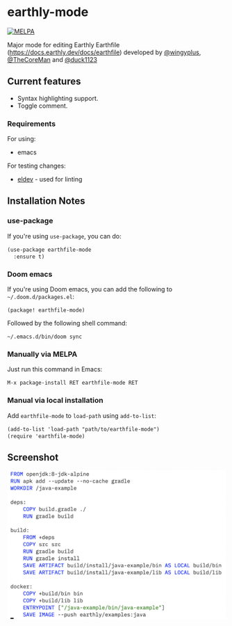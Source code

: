 # earthly-mode

[![MELPA](https://melpa.org/packages/earthfile-mode-badge.svg)](https://melpa.org/#/earthfile-mode)

Major mode for editing Earthly Earthfile (https://docs.earthly.dev/docs/earthfile) developed
by [@wingyplus](https://github.com/wingyplus), [@TheCoreMan](https://github.com/TheCoreMan) and [@duck1123](https://github.com/duck1123)

## Current features

* Syntax highlighting support.
* Toggle comment.

### Requirements
For using:
- emacs

For testing changes:
- [eldev](https://github.com/emacs-eldev/eldev) - used for linting

## Installation Notes

### use-package

If you're using `use-package`, you can do:

```elisp
(use-package earthfile-mode
  :ensure t)
```

### Doom emacs
If you're using Doom emacs, you can add the following to `~/.doom.d/packages.el`:

``` elisp
(package! earthfile-mode)
```

Followed by the following shell command:

``` shell
~/.emacs.d/bin/doom sync
```

### Manually via MELPA

Just run this command in Emacs:

```
M-x package-install RET earthfile-mode RET
```

### Manual via local installation

Add `earthfile-mode` to `load-path` using `add-to-list`:

```elisp
(add-to-list 'load-path "path/to/earthfile-mode")
(require 'earthfile-mode)
```

## Screenshot

![Earthfile syntax](Screenshot.png)
